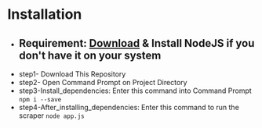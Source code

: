 # Installation 
  - ## **Requirement:** [Download](https://nodejs.org/en/download/) & Install NodeJS if you don't have it on your system
  - step1- Download This Repository
  - step2- Open Command Prompt on Project Directory
  - step3-Install_dependencies: Enter this command into Command Prompt `npm i --save`
  - step4-After_installing_dependencies: Enter this command to run the scraper `node app.js`
